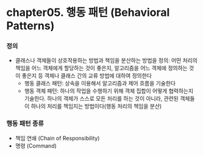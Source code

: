 # chapter05. 행동 패턴 (Behavioral Patterns)

### 정의
- 클래스나 객체들이 상호작용하는 방법과 책임을 분산하는 방법을 정의: 어떤 처리의 책임을 어느 객체에게 할당하는 것이 좋은지, 알고리즘을 어느 객체에 정의하는 것이 좋은지 등 객체나 클래스 간의 교류 방법에 대하여 정의한다
  - 행동 클래스 패턴: 상속을 이용해서 알고리즘과 제어 흐름을 기술한다
  - 행동 객체 패턴: 하나의 작업을 수행하기 위해 객체 집합이 어떻게 협력하는지 기술한다. 하나의 객체가 스스로 모든 처리를 하는 것이 아니라, 관련된 객체들이 하나의 처리를 책임지는 방법이다(행동 처리의 책임을 분산)
  
### 행동 패턴 종류
- 책임 연쇄 (Chain of Responsibility)
- 명령 (Command)
